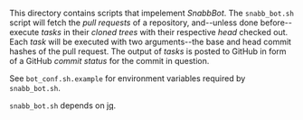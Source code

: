 This directory contains scripts that impelement *SnabbBot*. The
`snabb_bot.sh` script will fetch the *pull requests* of a repository,
and--unless done before--execute *tasks* in their *cloned trees* with
their respective *head* checked out. Each *task* will be executed with
two arguments--the base and head commit hashes of the pull request. The
output of *tasks* is posted to GitHub in form of a GitHub *commit
status* for the commit in question.

See `bot_conf.sh.example` for environment variables required by
`snabb_bot.sh`.

`snabb_bot.sh` depends on [jq](http://stedolan.github.io/jq/).
